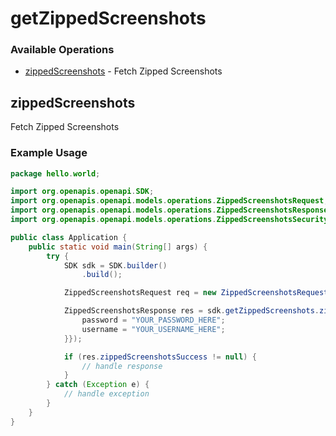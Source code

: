 # getZippedScreenshots

### Available Operations

* [zippedScreenshots](#zippedscreenshots) - Fetch Zipped Screenshots

## zippedScreenshots

Fetch Zipped Screenshots

### Example Usage

```java
package hello.world;

import org.openapis.openapi.SDK;
import org.openapis.openapi.models.operations.ZippedScreenshotsRequest;
import org.openapis.openapi.models.operations.ZippedScreenshotsResponse;
import org.openapis.openapi.models.operations.ZippedScreenshotsSecurity;

public class Application {
    public static void main(String[] args) {
        try {
            SDK sdk = SDK.builder()
                .build();

            ZippedScreenshotsRequest req = new ZippedScreenshotsRequest("suscipit");            

            ZippedScreenshotsResponse res = sdk.getZippedScreenshots.zippedScreenshots(req, new ZippedScreenshotsSecurity("molestiae", "minus") {{
                password = "YOUR_PASSWORD_HERE";
                username = "YOUR_USERNAME_HERE";
            }});

            if (res.zippedScreenshotsSuccess != null) {
                // handle response
            }
        } catch (Exception e) {
            // handle exception
        }
    }
}
```
